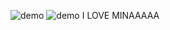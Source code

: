 ![demo](https://github.com/user-attachments/assets/0916794c-b8e1-4f88-a450-488f2131b8a0)
![demo](https://github.com/user-attachments/assets/3121ac31-7e60-4adc-977a-95e4efda7125)
I LOVE MINAAAAA

